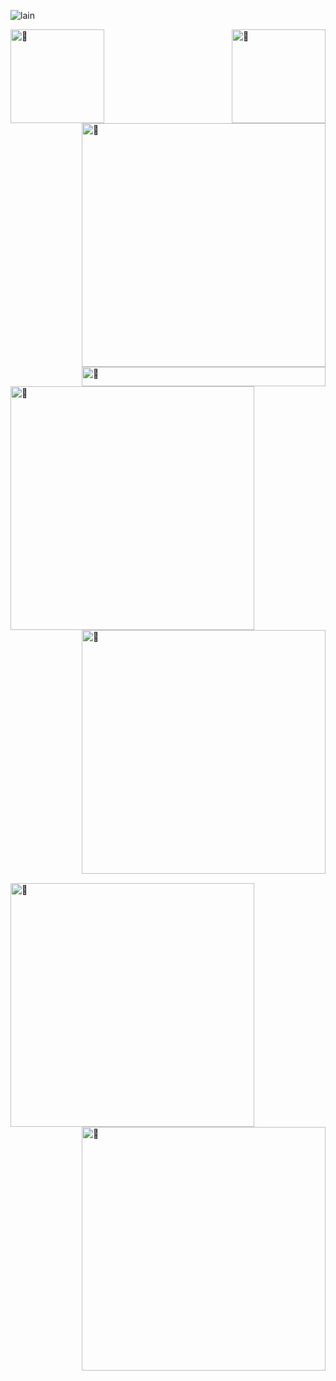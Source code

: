 


![lain](https://github.com/user-attachments/assets/14ad6aa9-1b46-4054-9423-2035fe90d92d)

[<img align="left" width="150" alt="🦑" src="https://www.youtube.com/watch?v=u3IAybZOt-E">](#)
[<img align="right" width="150" alt="🦑" src="https://count.getloli.com/get/@:danterkive?theme=rule34">](https://www.youtube.com/watch?v=3zMrL6N3GDA)
[<img align="right" width="390" alt="🦑" src="https://https://github.com/danterkive/3c6eaedf50273adfb7a510822672f570/raw/medias.svg?p">](#)
[<img align="right" width="390" height="31" alt="🦑" src="https://gist.https://github.com/danterkive/raw/placeholder.svg">](#)

[<img align="left" width="390" alt="🦑" src="https://https://github.com/danterkive">](https://github.com/danterkive)
[<img align="right" width="390" alt="🦑" src="https://gist.githubusercontent.com/lowlighter/3c6eaedf50273adfb7a510822672f570/raw/achievements.svg">](#)

[<img width="100%" height="1" alt="🦑" src="https://gist.githubusercontent.com/lowlighter/3c6eaedf50273adfb7a510822672f570/raw/placeholder.svg">](#)

[<img align="left" width="390" alt="🦑" src="https://gist.githubusercontent.com/lowlighter/3c6eaedf50273adfb7a510822672f570/raw/splatoon.svg">](#)
[<img align="right" width="390" alt="🦑" src="https://user-images.githubusercontent.com/22963968/190084456-0e077445-abae-4355-8061-5f0830a48d6e.png">](#)

[<img width="100%" height="1" alt="🦑" src="https://gist.githubusercontent.com/lowlighter/3c6eaedf50273adfb7a510822672f570/raw/placeholder.svg">](#)

<!-- Until that day: https://user-images.githubusercontent.com/22963968/159836902-a7553777-f1e2-49ed-90fc-9721322b3f44.png -->
<!-- The betrayer: https://user-images.githubusercontent.com/22963968/155458995-e4c24fff-d667-48cd-a1ce-1f66cd233a14.png -->
<!-- The world ender: https://user-images.githubusercontent.com/22963968/130322172-4e4996cd-eb3d-4013-9fc2-47e573413310.png -->
<!-- Farewell Miura: https://user-images.githubusercontent.com/22963968/119890439-1ff29f00-bf38-11eb-8515-d0a9c3c8a6b6.png -->
<!-- First steps with JavaScript: https://user-images.githubusercontent.com/22963968/114021347-e3c48b80-9870-11eb-8bc8-998bf39b4d0d.png -->
